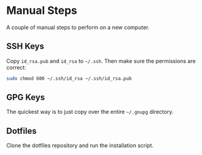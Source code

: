 # Manual Steps

A couple of manual steps to perform on a new computer.

## SSH Keys

Copy `id_rsa.pub` and `id_rsa` to `~/.ssh`. Then make sure the permissions are correct:

```bash
sudo chmod 600 ~/.ssh/id_rsa ~/.ssh/id_rsa.pub
```

## GPG Keys

The quickest way is to just copy over the entire `~/.gnupg` directory.

## Dotfiles

Clone the dotfiles repository and run the installation script.
